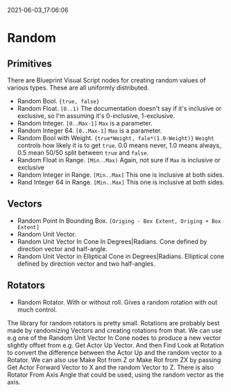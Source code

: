 2021-06-03_17:06:06

# Random

## Primitives

There are Blueprint Visual Script nodes for creating random values of various types.
These are all uniformly distributed.
- Random Bool. `{true, false}`
- Random Float. `[0..1)`
The documentation doesn't say if it's inclusive or exclusive, so I'm assuming it's 0-inclusive, 1-exclusive.
- Random Integer. `[0..Max-1]`
`Max` is a parameter.
- Random Integer 64. `[0..Max-1]`
`Max` is a parameter.
- Random Bool with Weight. `{true*Weight, fale*(1.0-Weight)}`
`Weight` controls how likely it is to get `true`. 0.0 means never, 1.0 means always, 0.5 mean 50/50 split between `true` and `false`.
- Random Float in Range. `[Min..Max)`
Again, not sure if `Max` is inclusive or exclusive
- Random Integer in Range. `[Min..Max]`
This one is inclusive at both sides.
- Rand Integer 64 in Range. `[Min..Max]`
This one is inclusive at both sides.


## Vectors

- Random Point In Bounding Box. `[Origing - Box Extent, Origing + Box Extent]`
- Random Unit Vector.
- Random Unit Vector In Cone In Degrees|Radians.
Cone defined by direction vector and half-angle.
- Random Unit Vector in Elliptical Cone in Degrees|Radians.
Elliptical cone defined by direction vector and two half-angles.


## Rotators

- Random Rotator. With or without roll.
Gives a random rotation with out much control.

The library for random rotators is pretty small.
Rotations are probably best made by randomizing Vectors and creating rotations from that.
We can use e.g one of the Random Unit Vector In Cone nodes to produce a new vector slightly offset from e.g. Get Actor Up Vector.
And then Find Look at Rotation to convert the difference between the Actor Up and the random vector to a Rotator.
We can also use Make Rot from Z or Make Rot from ZX by passing Get Actor Forward Vector to X and the random Vector to Z.
There is also Rotator From Axis Angle that could be used, using the random vector as the axis.